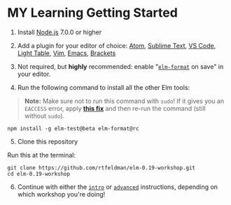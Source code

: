 MY Learning
Getting Started
===============

1. Install [Node.js](http://nodejs.org) 7.0.0 or higher

2. Add a plugin for your editor of choice: [Atom](https://atom.io/packages/language-elm), [Sublime Text](https://packagecontrol.io/packages/Elm%20Language%20Support), [VS Code](https://github.com/sbrink/vscode-elm), [Light Table](https://github.com/rundis/elm-light), [Vim](https://github.com/lambdatoast/elm.vim), [Emacs](https://github.com/jcollard/elm-mode), [Brackets](https://github.com/lepinay/elm-brackets)

3. Not required, but **highly** recommended: enable "[`elm-format`](https://github.com/avh4/elm-format) on save" in your editor.

4. Run the following command to install all the other Elm tools:

> **Note:** Make sure not to run this command with `sudo`! If it gives you an `EACCESS` error, apply [**this fix**](https://docs.npmjs.com/getting-started/fixing-npm-permissions#option-two-change-npms-default-directory) and then re-run the command (still without `sudo`).

```shell
npm install -g elm-test@beta elm-format@rc
```

5. Clone this repository

Run this at the terminal:

```shell
git clone https://github.com/rtfeldman/elm-0.19-workshop.git
cd elm-0.19-workshop
```

6. Continue with either the [`intro`](https://github.com/rtfeldman/elm-0.19-workshop/blob/master/intro/README.md) or [`advanced`](https://github.com/rtfeldman/elm-0.19-workshop/blob/master/advanced/README.md) instructions, depending on which workshop you're doing!

